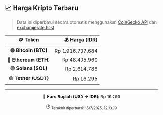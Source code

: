 

<!-- HARGA_KRIPTO -->
## 📈 Harga Kripto Terbaru

> Data ini diperbarui secara otomatis menggunakan [CoinGecko API](https://www.coingecko.com/) dan [exchangerate.host](https://exchangerate.host/)

<div align="center">

| 🪙 Token | 💰 Harga (IDR) |
|:------:|---------------:|
| 🟠 **Bitcoin (BTC)**   | Rp 1.916.707.684 |
| 🔵 **Ethereum (ETH)**  | Rp 48.405.960 |
| 🟣 **Solana (SOL)**    | Rp 2.614.786 |
| 🟢 **Tether (USDT)**   | Rp 16.295 |

---

💱 **Kurs Rupiah (USD → IDR)**: Rp 16.295

🕒 <sub>Terakhir diperbarui: 15/7/2025, 12.13.39</sub>

</div>
<!-- /HARGA_KRIPTO -->
